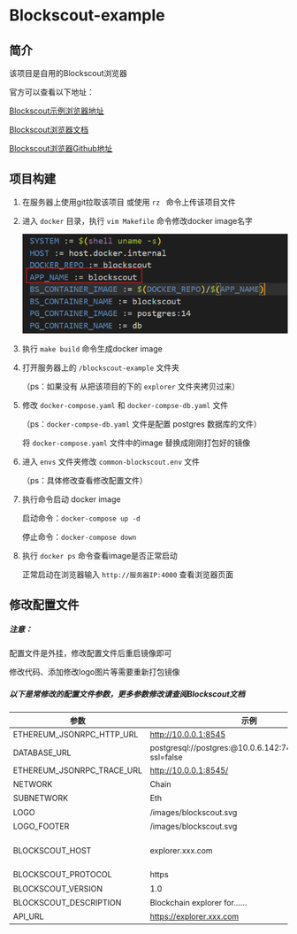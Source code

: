 # Blockscout-example

## 简介

该项目是自用的Blockscout浏览器

官方可以查看以下地址：

[Blockscout示例浏览器地址](https://eth.blockscout.com/)

[Blockscout浏览器文档](https://docs.blockscout.com/)

[Blockscout浏览器Github地址](https://github.com/blockscout/blockscout)

## 项目构建

1. 在服务器上使用git拉取该项目 或使用  `rz ` 命令上传该项目文件

2. 进入  `docker` 目录，执行 `vim Makefile` 命令修改docker image名字

   ![](/readme/makefile.png)

3. 执行 `make build` 命令生成docker image

4. 打开服务器上的 `/blockscout-example` 文件夹

   （ps：如果没有 从把该项目的下的 `explorer` 文件夹拷贝过来）

5. 修改 `docker-compose.yaml`  和 `docker-compse-db.yaml` 文件

   （ps：`docker-compse-db.yaml` 文件是配置 postgres 数据库的文件）

   将 `docker-compose.yaml` 文件中的image 替换成刚刚打包好的镜像

6. 进入 `envs` 文件夹修改 `common-blockscout.env` 文件

   （ps：具体修改查看修改配置文件）

7. 执行命令启动 docker image

   启动命令：`docker-compose up -d`

   停止命令：`docker-compose down`

8. 执行 `docker ps` 命令查看image是否正常启动

   正常启动在浏览器输入 `http://服务器IP:4000` 查看浏览器页面


## 修改配置文件

##### 注意：

配置文件是外挂，修改配置文件后重启镜像即可

修改代码、添加修改logo图片等需要重新打包镜像



##### 以下是常修改的配置文件参数，更多参数修改请查阅Blockscout文档

| 参数                       | 示例                                                        | 备注                                       |
| -------------------------- | ----------------------------------------------------------- | ------------------------------------------ |
| ETHEREUM_JSONRPC_HTTP_URL  | http://10.0.0.1:8545                                        | 节点地址                                   |
| DATABASE_URL               | postgresql://postgres:@10.0.6.142:7432/blockscout?ssl=false | 数据库地址                                 |
| ETHEREUM_JSONRPC_TRACE_URL | http://10.0.0.1:8545/                                       | 节点地址                                   |
| NETWORK                    | Chain                                                       | 标题                                       |
| SUBNETWORK                 | Eth                                                         | 标题                                       |
| LOGO                       | /images/blockscout.svg                                      | 头部logo                                   |
| LOGO_FOOTER                | /images/blockscout.svg                                      | 底部logo                                   |
| BLOCKSCOUT_HOST            | explorer.xxx.com                                            | 域名，直连节点使用IP:端口号(10.0.0.1:4000) |
| BLOCKSCOUT_PROTOCOL        | https                                                       | 直连节点用http                             |
| BLOCKSCOUT_VERSION         | 1.0                                                         | 底部版本号                                 |
| BLOCKSCOUT_DESCRIPTION     | Blockchain explorer for……                                   | 底部文字                                   |
| API_URL                    | https://explorer.xxx.com                                    | 直连节点                                   |

